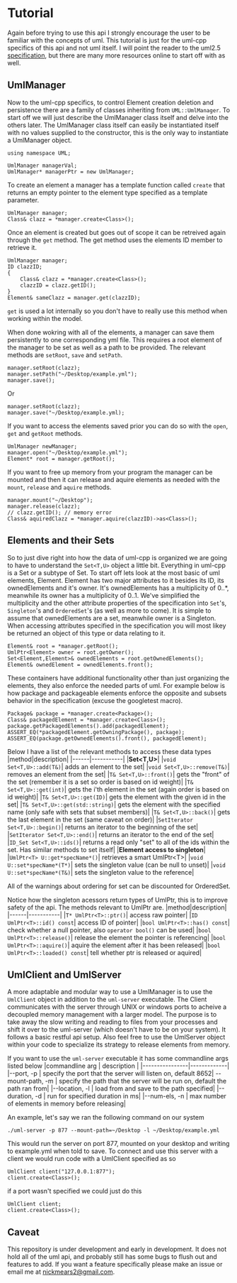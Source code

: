 # Tutorial

Again before trying to use this api I strongly encourage the user to be familiar with the concepts of uml. This tutorial is just for the uml-cpp specifics of this api and not uml itself. I will point the reader to the uml2.5 [specification](https://www.omg.org/spec/UML/2.5), but there are many more resources online to start off with as well.

## UmlManager
Now to the uml-cpp specifics, to control Element creation deletion and persistence there are a family of classes inheriting from `UML::UmlManager`. To start off we will just describe the UmlManager class itself and delve into the others later. The UmlManager class itself can easily be instantiated itself with no values supplied to the constructor, this is the only way to instantiate a UmlManager object.
```
using namespace UML;

UmlManager managerVal;
UmlManager* managerPtr = new UmlManager;
```
To create an element a manager has a template function called `create` that returns an empty pointer to the element type specified as a template parameter. 
```
UmlManager manager;
Class& clazz = *manager.create<Class>();
```
Once an element is created but goes out of scope it can be retreived again through the `get` method. The get method uses the elements ID member to retrieve it.
```
UmlManager manager;
ID clazzID;
{
    Class& clazz = *manager.create<Class>();
    clazzID = clazz.getID();
}
Element& sameClazz = manager.get(clazzID);
```
`get` is used a lot internally so you don't have to really use this method when working within the model.

When done wokring with all of the elements, a manager can save them persistently to one corresponding yml file. This requires a root element of the manager to be set as well as a path to be provided. The relevant methods are `setRoot`, `save` and `setPath`.
```
manager.setRoot(clazz);
manager.setPath("~/Desktop/example.yml");
manager.save();
```
Or
```
manager.setRoot(clazz);
manager.save("~/Desktop/example.yml);
```
If you want to access the elements saved prior you can do so with the `open`, `get` and `getRoot` methods.
```
UmlManager newManager;
manager.open("~/Desktop/example.yml");
Element* root = manager.getRoot();
```
If you want to free up memory from your program the manager can be mounted and then it can release and aquire elements as needed with the `mount`, `release` and `aquire` methods.
```
manager.mount("~/Desktop");
manager.release(clazz);
// clazz.getID(); // memory error
Class& aquiredClazz = *manager.aquire(clazzID)->as<Class>();
```

## Elements and their Sets
So to just dive right into how the data of uml-cpp is organized we are going to have to understand the `Set<T,U>` object a little bit. Everything in uml-cpp is a Set or a subtype of Set. To start off lets look at the most basic of uml elements, Element. Element has two major attributes to it besides its ID, its ownedElements and it's owner. It's ownedElements has a multiplicity of 0..*, meanwhile its owner has a multiplicity of 0..1. We've simplified the multiplicity and the other attribute properties of the specification into `Set`'s, `Singleton`'s and `OrderedSet`'s (as well as more to come). It is simple to assume that ownedElements are a set, meanwhile owner is a Singleton. When accessing attributes specified in the specification you will most likey be returned an object of this type or data relating to it.
```
Element& root = *manager.getRoot();
UmlPtr<Element> owner = root.getOwner();
Set<Element,Element>& ownedElements = root.getOwnedElements();
Element& ownedElement = ownedElements.front();
```
These containers have additional functionality other than just organizing the elements, they also enforce the needed parts of uml. For example below is how package and packageable elements enforce the opposite and subsets behavior in the specification (excuse the googletest macro).
```
Package& package = *manager.create<Package>();
Class& packagedElement = *manager.create<Class>();
package.getPackagedElements().add(packagedElement);
ASSERT_EQ(*packagedElement.getOwningPackage(), package);
ASSERT_EQ(package.getOwnedElements().front(), packagedElement);
```
Below I have a list of the relevant methods to access these data types
|method|description|
|------|-----------|
|**Set<T,U>**|
|`void Set<T,U>::add(T&)`| adds an element to the set|
|`void Set<T,U>::remove(T&)`| removes an element from the set|
|`T& Set<T,U>::front()`| gets the "front" of the set (remember it is a set so order is based on id weight)|
|`T& Set<T,U>::get(int)`| gets the i'th element in the set (again order is based on id weight)|
|`T& Set<T,U>::get(ID)`| gets the element with the given id in the set|
|`T& Set<T,U>::get(std::string)`| gets the element with the specified name (only safe with sets that subset members)|
|`T& Set<T,U>::back()`| gets the last element in the set (same caveat on order)|
|`SetIterator Set<T,U>::begin()`| returns an iterator to the beginning of the set|
|`SetIterator Set<T,U>::end()`| returns an iterator to the end of the set|
|`ID_Set Set<T,U>::ids()`| returns a read only "set" to all of the ids within the set. Has similar methods to set itself|
|**Element access to singleton**|
|`UmlPtr<T> U::get*specName*()`| retrieves a smart UmlPtr\<T\>|
|`void U::set*specName*(T*)`| sets the singleton value (can be null to unset)|
|`void U::set*specName*(T&)`| sets the singleton value to the reference|

All of the warnings about ordering for set can be discounted for OrderedSet.

Notice how the singleton acessors return types of UmlPtr, this is to improve safety of the api. The methods relevant to UmlPtr are.
|method|description|
|------|-----------|
|`T* UmlPtr<T>::ptr()`| access raw pointer|
|`ID UmlPtr<T>::id() const`| access ID of pointer|
|`bool UmlPtr<T>::has() const`| check whether a null pointer, also `operator bool()` can be used|
|`bool UmlPtr<T>::release()`| release the element the pointer is referencing|
|`bool UmlPtr<T>::aquire()`| aquire the element after it has been released|
|`bool UmlPtr<T>::loaded() const`| tell whether ptr is released or aquired|


## UmlClient and UmlServer
A more adaptable and modular way to use a UmlManager is to use the `UmlClient` object in addition to the `uml-server` executable. The Client communicates with the server through UNIX or windows ports to acheive a decoupled memory management with a larger model. The purpose is to take away the slow writing and reading to files from your processes and shift it over to the uml-server (which doesn't have to be on your system). It follows a basic restful api setup. Also feel free to use the UmlServer object within your code to specialize its strategy to release elements from memory. 

If you want to use the `uml-server` executable it has some commandline args listed below
|commandline arg | description |
|----------------|-------------|
|--port, -p | specify the port that the server will listen on, default 8652|
 --mount-path, -m | specify the path that the server will be run on, default the path ran from|
 |--location, -l | load from and save to the path specified|
 |--duration, -d | run for specified duration in ms|
 |--num-els, -n | max number of elements in memory before releasing|

 An example, let's say we ran the following command on our system
 ```
 ./uml-server -p 877 --mount-path=~/Desktop -l ~/Desktop/example.yml
 ```
 This would run the server on port 877, mounted on your desktop and writing to example.yml when told to save. To connect and use this server with a client we would run code with a UmlClient specified as so
 ```
 UmlClient client("127.0.0.1:877");
 client.create<Class>();
 ```
 if a port wasn't specified we could just do this
 ```
 UmlClient client;
 client.create<Class>();
 ```
 ## Caveat
 This repository is under development and early in development. It does not hold all of the uml api, and probably still has some bugs to flush out and features to add. If you want a feature specifically please make an issue or email me at nickmears2@gmail.com.